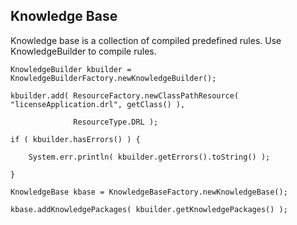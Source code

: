 ## Knowledge Base ##

Knowledge base is a collection of compiled predefined rules. Use KnowledgeBuilder to compile rules.  
```
KnowledgeBuilder kbuilder = KnowledgeBuilderFactory.newKnowledgeBuilder();

kbuilder.add( ResourceFactory.newClassPathResource( "licenseApplication.drl", getClass() ),

              ResourceType.DRL );

if ( kbuilder.hasErrors() ) {

    System.err.println( kbuilder.getErrors().toString() );

}

KnowledgeBase kbase = KnowledgeBaseFactory.newKnowledgeBase();

kbase.addKnowledgePackages( kbuilder.getKnowledgePackages() );
```

